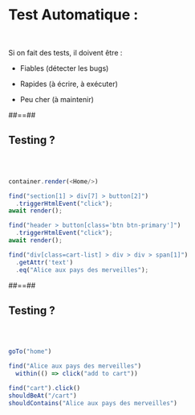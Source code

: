 # Test Automatique : 
<br/>

Si on fait des tests, il doivent être :

 * Fiables (détecter les bugs)

 * Rapides (à écrire, à exécuter)
 
 * Peu cher (à maintenir)

##==##
<!-- .slide: class="with-code-dark“ -->

## Testing ? 
<br/>

```js

container.render(<Home/>)

find("section[1] > div[7] > button[2]")
  .triggerHtmlEvent("click");
await render();

find("header > button[class='btn btn-primary']")
  .triggerHtmlEvent("click");
await render();

find("div[class=cart-list] > div > div > span[1]")
  .getAttr('text')
  .eq("Alice aux pays des merveilles");


```

##==##

## Testing ? 
<br/>

```js

goTo("home")

find("Alice aux pays des merveilles")
  within(() => click("add to cart"))

find("cart").click()
shouldBeAt("/cart")
shouldContains("Alice aux pays des merveilles")


```
